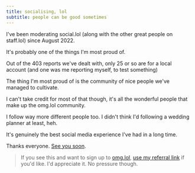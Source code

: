 ```yaml
---
title: socialising, lol
subtitle: people can be good sometimes
---
```

I've been moderating social.lol (along with the other great people on staff.lol) since August 2022.

It's probably one of the things I'm most proud of.

Out of the 403 reports we've dealt with, only 25 or so are for a local account (and one was me reporting myself, to test something)

The thing I'm most proud of is the community of nice people we've managed to cultivate.

I can't take credit for most of that though, it's all the wonderful people that make up the omg.lol community.

I follow way more different people too. I didn't think I'd following a wedding planner at least, heh.

It's genuinely the best social media experience I've had in a long time.

Thanks everyone. [See you soon](https://social.lol/@la).

> If you see this and want to sign up to [omg.lol](https:/omg.lol), [use my referral link](https://home.omg.lol/referred-by/laker) if you'd like. I'd appreciate it. No pressure though.